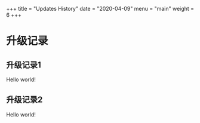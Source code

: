 +++
title = "Updates History"
date = "2020-04-09"
menu = "main"
weight = 6
+++

# 升级记录


## 升级记录1

Hello world!


## 升级记录2

Hello world!


